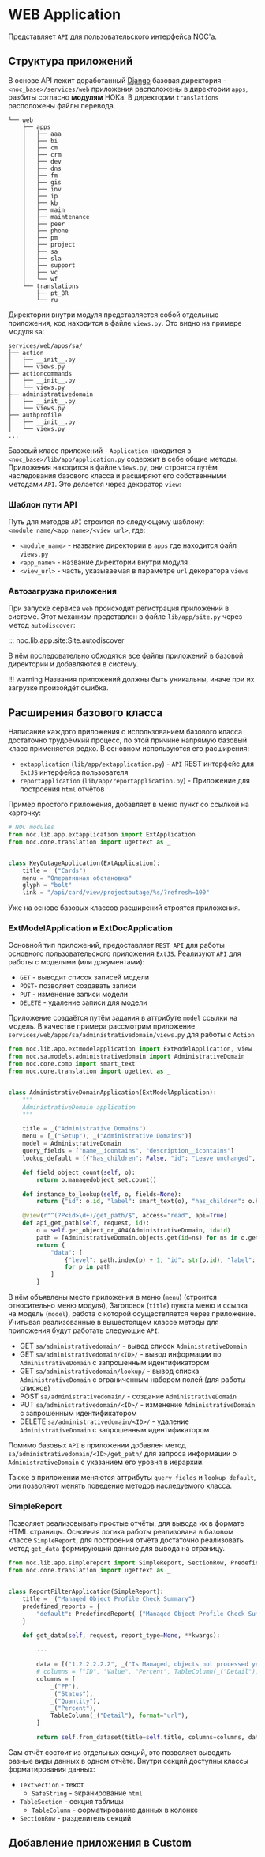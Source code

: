 # WEB Application

Представляет `API` для пользовательского интерфейса NOC'a.


## Структура приложений

В основе API лежит доработанный [Django](https://www.djangoproject.com) базовая директория - `<noc_base>/services/web` 
приложения расположены в директории `apps`, разбиты согласно **модулям** НОКа.
В директории `translations` расположены файлы перевода.

```
└── web
    ├── apps
    │   ├── aaa
    │   ├── bi
    │   ├── cm
    │   ├── crm
    │   ├── dev
    │   ├── dns
    │   ├── fm
    │   ├── gis
    │   ├── inv
    │   ├── ip
    │   ├── kb
    │   ├── main
    │   ├── maintenance
    │   ├── peer
    │   ├── phone
    │   ├── pm
    │   ├── project
    │   ├── sa
    │   ├── sla
    │   ├── support
    │   ├── vc
    │   └── wf
    └── translations
        ├── pt_BR
        └── ru
```

Директории внутри модуля представляется собой отдельные приложения, код находится в файле `views.py`. 
Это видно на примере модуля `sa`:

```
services/web/apps/sa/
├── action
│   ├── __init__.py
│   └── views.py
├── actioncommands
│   ├── __init__.py
│   └── views.py
├── administrativedomain
│   ├── __init__.py
│   └── views.py
├── authprofile
│   ├── __init__.py
│   └── views.py
...
```

Базовый класс приложений - `Application` находится в `<noc_base>/lib/app/application.py` содержит в себе 
общие методы. Приложения находится в файле `views.py`, они строятся путём наследования базового класса 
и расширяют его собственными методами `API`. Это делается через декоратор `view`:


### Шаблон пути API

Путь для методов `API` строится по следующему шаблону: `<module_name/<app_name>/<view_url>`, где:

* `<module_name>` - название директории в `apps` где находится файл `views.py`
* `<app_name>` - название директории внутри модуля
* `<view_url>` - часть, указываемая в параметре `url` декоратора `views`

### Автозагрузка приложения

При запуске сервиса `web` происходит регистрация приложений в системе. Этот механизм представлен в файле 
`lib/app/site.py` через метод `autodiscover`:

::: noc.lib.app.site:Site.autodiscover

В нём последовательно обходятся все файлы приложений в базовой директории и добавляются в систему.

<!-- prettier-ignore -->
!!! warning
    Названия приложений должны быть уникальны, иначе при их загрузке произойдёт ошибка.

## Расширения базового класса

Написание каждого приложения с использованием базового класса достаточно трудоёмкий процесс, 
по этой причине напрямую базовый класс применяется редко. В основном используются его расширения:

* `extapplication` (`lib/app/extapplication.py`) - `API` REST интерфейс для `ExtJS` интерфейса пользователя 
* `reportapplication` (`lib/app/reportapplication.py`) - Приложение для построения `html` отчётов

Пример простого приложения, добавляет в меню пункт со ссылкой на карточку:

```python
# NOC modules
from noc.lib.app.extapplication import ExtApplication
from noc.core.translation import ugettext as _


class KeyOutageApplication(ExtApplication):
    title = _("Cards")
    menu = "Оперативная обстановка"
    glyph = "bolt"
    link = "/api/card/view/projectoutage/%s/?refresh=100"

```

Уже на основе базовых классов расширений строятся приложения.

### ExtModelApplication и ExtDocApplication

Основной тип приложений, предоставляет `REST API` для работы основного пользовательского приложения `ExtJS`. 
Реализуют `API` для работы с моделями (или документами):

* `GET` - выводит список записей модели
* `POST`- позволяет создавать записи 
* `PUT` - изменение записи модели
* `DELETE` - удаление записи для модели

Приложение создаётся путём задания в аттрибуте `model` ссылки на модель. В качестве примера рассмотрим приложение 
`services/web/apps/sa/administrativedomain/views.py` для работы с `Action`

```python
from noc.lib.app.extmodelapplication import ExtModelApplication, view
from noc.sa.models.administrativedomain import AdministrativeDomain
from noc.core.comp import smart_text
from noc.core.translation import ugettext as _


class AdministrativeDomainApplication(ExtModelApplication):
    """
    AdministrativeDomain application
    """

    title = _("Administrative Domains")
    menu = [_("Setup"), _("Administrative Domains")]
    model = AdministrativeDomain
    query_fields = ["name__icontains", "description__icontains"]
    lookup_default = [{"has_children": False, "id": "Leave unchanged", "label": "Leave unchanged"}]

    def field_object_count(self, o):
        return o.managedobject_set.count()

    def instance_to_lookup(self, o, fields=None):
        return {"id": o.id, "label": smart_text(o), "has_children": o.has_children}

    @view(r"^(?P<id>\d+)/get_path/$", access="read", api=True)
    def api_get_path(self, request, id):
        o = self.get_object_or_404(AdministrativeDomain, id=id)
        path = [AdministrativeDomain.objects.get(id=ns) for ns in o.get_path()]
        return {
            "data": [
                {"level": path.index(p) + 1, "id": str(p.id), "label": smart_text(p.name)}
                for p in path
            ]
        }

```

В нём объявлены место приложения в меню (`menu`) (строится относительно меню модуля), Заголовок (`title`) пункта меню 
и ссылка на модель (`model`), работа с которой осуществляется через приложение. 
Учитывая реализованные в вышестоящем классе методы для приложения будут работать следующие `API`:

* GET `sa/administrativedomain/` - вывод список `AdministrativeDomain`
* GET `sa/administrativedomain/<ID>/` - вывод информации по `AdministrativeDomain` с запрошенным идентификатором
* GET `sa/administrativedomain/lookup/` - вывод списка `AdministrativeDomain` с ограниченным набором полей (для работы списков)
* POST `sa/administrativedomain/` - создание `AdministrativeDomain`
* PUT `sa/administrativedomain/<ID>/` - изменение `AdministrativeDomain` с запрошенным идентификатором
* DELETE `sa/administrativedomain/<ID>/` - удаление `AdministrativeDomain` с запрошенным идентификатором

Помимо базовых `API` в приложении добавлен метод `sa/administrativedomain/<ID>/get_path/` для 
запроса информации о `AdministrativeDomain` с указанием его уровня в иерархии.

Также в приложении меняются аттрибуты `query_fields` и `lookup_default`, они позволяют менять поведение 
методов наследуемого класса.

### SimpleReport

Позволяет реализовывать простые отчёты, для вывода их в формате HTML страницы. 
Основная логика работы реализована в базовом классе `SimpleReport`, для построения отчёта 
достаточно реализовать метод `get_data` формирующий данные для вывода на страницу.

```python
from noc.lib.app.simplereport import SimpleReport, SectionRow, PredefinedReport, TableColumn
from noc.core.translation import ugettext as _


class ReportFilterApplication(SimpleReport):
    title = _("Managed Object Profile Check Summary")
    predefined_reports = {
        "default": PredefinedReport(_("Managed Object Profile Check Summary"), {})
    }

    def get_data(self, request, report_type=None, **kwargs):

        ...
        
        data = [("1.2.2.2.2.2", _("Is Managed, objects not processed yet"), 0, "")]
        # columns = ["ID", "Value", "Percent", TableColumn(_("Detail"), format="url")]
        columns = [
            _("PP"),
            _("Status"),
            _("Quantity"),
            _("Percent"),
            TableColumn(_("Detail"), format="url"),
        ]

        return self.from_dataset(title=self.title, columns=columns, data=data)

```

Сам отчёт состоит из отдельных секций, это позволяет выводить разные виды данных в одном отчёте. 
Внутри секций доступны классы форматирования данных: 

* `TextSection` - текст
  * `SafeString` - экранирование `html`
* `TableSection` - секция таблицы
  * `TableColumn` - форматирование данных в колонке
* `SectionRow` - разделитель секций 


## Добавление приложения в Custom


